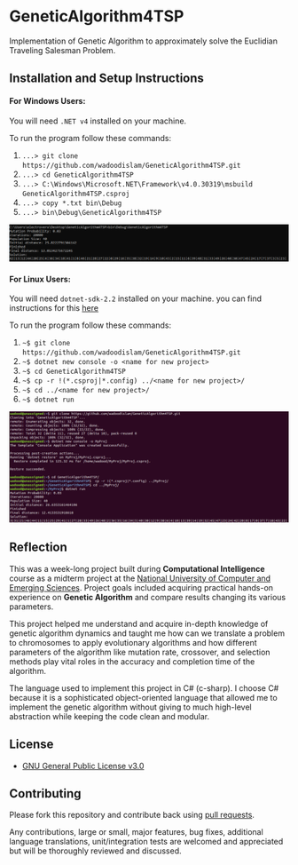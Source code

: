 # GeneticAlgorithm4TSP
Implementation of Genetic Algorithm to approximately solve the Euclidian Traveling Salesman Problem.

## Installation and Setup Instructions

#### For Windows Users:

You will need `.NET v4` installed on your machine.  

To run the program follow these commands:
1. `...> git clone https://github.com/wadoodislam/GeneticAlgorithm4TSP.git`
2. `...> cd GeneticAlgorithm4TSP`
3. `...> C:\Windows\Microsoft.NET\Framework\v4.0.30319\msbuild GeneticAlgorithm4TSP.csproj`
4. `...> copy *.txt bin\Debug`
5. `...> bin\Debug\GeneticAlgorithm4TSP`

![Windows output](/screenshots/Windows.png)

#### For Linux Users:
You will need `dotnet-sdk-2.2` installed on your machine. you can find instructions for this [here](https://dotnet.microsoft.com/learn/dotnet/hello-world-tutorial/intro)

To run the program follow these commands:
1. `~$ git clone https://github.com/wadoodislam/GeneticAlgorithm4TSP.git`
2. `~$ dotnet new console -o <name for new project>`
3. `~$ cd GeneticAlgorithm4TSP`
4. `~$ cp -r !(*.csproj|*.config) ../<name for new project>/`
5. `~$ cd ../<name for new project>/`
6. `~$ dotnet run`

![Linux output](/screenshots/Linux.png)


## Reflection
This was a week-long project built during **Computational Intelligence** course as a midterm project at the [National University of Computer and Emerging Sciences](http://nu.edu.pk/). Project goals included acquiring practical hands-on experience on **Genetic Algorithm** and compare results changing its various parameters.

This project helped me understand and acquire in-depth knowledge of genetic algorithm dynamics and taught me how can we translate a problem to chromosomes to apply evolutionary algorithms and how different parameters of the algorithm like mutation rate, crossover, and selection methods play vital roles in the accuracy and completion time of the algorithm.

The language used to implement this project in C# (c-sharp). I choose C# because it is a sophisticated object-oriented language that allowed me to implement the genetic algorithm without giving to much high-level abstraction while keeping the code clean and modular.

## License

* [GNU General Public License v3.0](https://www.gnu.org/licenses/gpl-3.0.en.html)

## Contributing

Please fork this repository and contribute back using
[pull requests](https://github.com/wadoodislam/GeneticAlgorithm4TSP/pulls).

Any contributions, large or small, major features, bug fixes, additional
language translations, unit/integration tests are welcomed and appreciated
but will be thoroughly reviewed and discussed.

